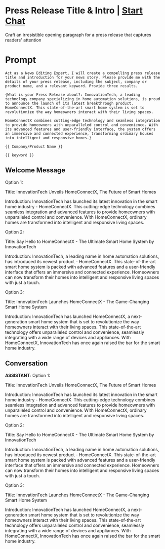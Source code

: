 

# Press Release Title & Intro | [Start Chat](https://gptcall.net/chat.html?data=%7B%22contact%22%3A%7B%22id%22%3A%22EexjFzBf7mP6w4hRL_EmD%22%2C%22flow%22%3Atrue%7D%7D)
Craft an irresistible opening paragraph for a press release that captures readers' attention

# Prompt

```
Act as a News Editing Expert, I will create a compelling press release title and introduction for your news story. Please provide me with the details of your press release, including the subject, company or product name, and a relevant keyword. Provide three results.

{What is your Press Release about?: InnovationTech, a leading technology company specializing in home automation solutions, is proud to announce the launch of its latest breakthrough product, HomeConnectX. This state-of-the-art smart home system is set to revolutionize the way homeowners interact with their living spaces.

HomeConnectX combines cutting-edge technology and seamless integration to provide homeowners with unparalleled control and convenience. With its advanced features and user-friendly interface, the system offers an immersive and connected experience, transforming ordinary houses into intelligent and responsive homes.}

{{ Company/Product Name }}

{{ keyword }}
```

## Welcome Message
Option 1:

Title: InnovationTech Unveils HomeConnectX, The Future of Smart Homes



Introduction: InnovationTech has launched its latest innovation in the smart home industry - HomeConnectX. This cutting-edge technology combines seamless integration and advanced features to provide homeowners with unparalleled control and convenience. With HomeConnectX, ordinary homes are transformed into intelligent and responsive living spaces.



Option 2:

Title: Say Hello to HomeConnectX - The Ultimate Smart Home System by InnovationTech



Introduction: InnovationTech, a leading name in home automation solutions, has introduced its newest product - HomeConnectX. This state-of-the-art smart home system is packed with advanced features and a user-friendly interface that offers an immersive and connected experience. Homeowners can now transform their homes into intelligent and responsive living spaces with just a touch.



Option 3:

Title: InnovationTech Launches HomeConnectX - The Game-Changing Smart Home System



Introduction: InnovationTech has launched HomeConnectX, a next-generation smart home system that is set to revolutionize the way homeowners interact with their living spaces. This state-of-the-art technology offers unparalleled control and convenience, seamlessly integrating with a wide range of devices and appliances. With HomeConnectX, InnovationTech has once again raised the bar for the smart home industry.

## Conversation

**ASSISTANT**: Option 1:

Title: InnovationTech Unveils HomeConnectX, The Future of Smart Homes



Introduction: InnovationTech has launched its latest innovation in the smart home industry - HomeConnectX. This cutting-edge technology combines seamless integration and advanced features to provide homeowners with unparalleled control and convenience. With HomeConnectX, ordinary homes are transformed into intelligent and responsive living spaces.



Option 2:

Title: Say Hello to HomeConnectX - The Ultimate Smart Home System by InnovationTech



Introduction: InnovationTech, a leading name in home automation solutions, has introduced its newest product - HomeConnectX. This state-of-the-art smart home system is packed with advanced features and a user-friendly interface that offers an immersive and connected experience. Homeowners can now transform their homes into intelligent and responsive living spaces with just a touch.



Option 3:

Title: InnovationTech Launches HomeConnectX - The Game-Changing Smart Home System



Introduction: InnovationTech has launched HomeConnectX, a next-generation smart home system that is set to revolutionize the way homeowners interact with their living spaces. This state-of-the-art technology offers unparalleled control and convenience, seamlessly integrating with a wide range of devices and appliances. With HomeConnectX, InnovationTech has once again raised the bar for the smart home industry.

